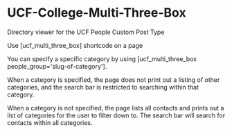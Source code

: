 # UCF-College-Multi-Three-Box
Directory viewer for the UCF People Custom Post Type

Use [ucf_multi_three_box] shortcode on a page

You can specify a specific category by using [ucf_multi_three_box people_group='slug-of-category'].

When a category is specified, the page does not print out a listing of other categories, and the search
bar is restricted to searching within that category.

When a category is not specified, the page lists all contacts and prints out a list of categories for
the user to filter down to. The search bar will search for contacts within all categories.
